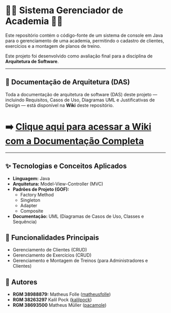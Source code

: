 # 🏋️‍♂️ Sistema Gerenciador de Academia 🏋️‍♂️

Este repositório contém o código-fonte de um sistema de console em Java para o gerenciamento de uma academia, permitindo o cadastro de clientes, exercícios e a montagem de planos de treino.

Este projeto foi desenvolvido como avaliação final para a disciplina de **Arquitetura de Software**.

---

## 📄 Documentação de Arquitetura (DAS)

Toda a documentação de arquitetura de software (DAS) deste projeto — incluindo Requisitos, Casos de Uso, Diagramas UML e Justificativas de Design — está disponível na **Wiki** deste repositório.

# ➡️ [Clique aqui para acessar a Wiki com a Documentação Completa](https://github.com/matheusfolle/DAS-Academia-Sistema/wiki)

---

## ✨ Tecnologias e Conceitos Aplicados

* **Linguagem:** Java
* **Arquitetura:** Model-View-Controller (MVC)
* **Padrões de Projeto (GOF):**
    * Factory Method
    * Singleton
    * Adapter
    * Composite
* **Documentação:** UML (Diagramas de Casos de Uso, Classes e Sequência)

## 🚀 Funcionalidades Principais

* Gerenciamento de Clientes (CRUD)
* Gerenciamento de Exercícios (CRUD)
* Gerenciamento e Montagem de Treinos (para Administradores e Clientes)

## 👥 Autores

* **RGM 38988879:** Matheus Folle ([matheusfolle](https://github.com/matheusfolle))
* **RGM 38263297** Kalil Pock ([kalilpock](https://github.com/kalilpock))
* **RGM 38693500** Matheus Müller ([pacamole](https://github.com/pacamole))


